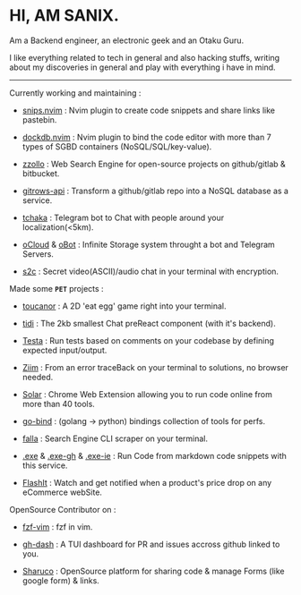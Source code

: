 # HI, AM SANIX.

Am a Backend engineer, an electronic geek and an Otaku Guru.

I like everything related to tech in general and also hacking stuffs,
writing about my discoveries in general and play with everything i have in mind.

---

Currently working and maintaining :

- [snips.nvim](https://github.com/Sanix-Darker/snips.nvim) : Nvim plugin to create code snippets and share links like pastebin.

- [dockdb.nvim](https://github.com/Sanix-Darker/dockdb.nvim) : Nvim plugin to bind the code editor with more than 7 types of SGBD containers (NoSQL/SQL/key-value).

- [zzollo](https://github.com/Sanix-Darker/zzollo) : Web Search Engine for open-source projects on github/gitlab & bitbucket.

- [gitrows-api](https://github.com/Sanix-Darker/gitrowspack-api) : Transform a github/gitlab repo into a NoSQL database as a service.

- [tchaka](https://github.com/Sanix-Darker/tchaka) : Telegram bot to Chat with people around your localization(<5km).

- [oCloud](https://github.com/Sanix-Darker/ocloud) & [oBot](https://github.com/Sanix-Darker/obot) : Infinite Storage system throught a bot and Telegram Servers.

- [s2c](https://github.com/sanix-darker/s2c) : Secret video(ASCII)/audio chat in your terminal with encryption.


Made some **`PET`** projects :

- [toucanor](https://github.com/Sanix-Darker/toucanor) : A 2D 'eat egg' game right into your terminal.

- [tidi](https://github.com/Sanix-Darker/tidi) : The 2kb smallest Chat preReact component (with it's backend).

- [Testa](https://github.com/Sanix-Darker/testa) : Run tests based on comments on your codebase by defining expected input/output.

- [Ziim](https://github.com/Sanix-Darker/ziim) : From an error traceBack on your terminal to solutions, no browser needed.

- [Solar](https://github.com/Sanix-Darker/solar) : Chrome Web Extension allowing you to run code online from more than 40 tools.

- [go-bind](https://github.com/Sanix-Darker/go_bind) : (golang -> python) bindings collection of tools for perfs.

- [falla](https://github.com/Sanix-Darker/falla) : Search Engine CLI scraper on your terminal.

- [.exe](https://github.com/Sanix-Darker/.exe) & [.exe-gh](https://github.com/Sanix-Darker/d-exe-action) & [.exe-ie](https://github.com/Sanix-Darker/d-exe-action-example) : Run Code from markdown code snippets with this service.

- [FlashIt](https://github.com/Sanix-Darker/flashit) : Watch and get notified when a product's price drop on any eCommerce webSite.


OpenSource Contributor on :

- [fzf-vim](https://github.com/junegunn/fzf.vim) : fzf in vim.

- [gh-dash](https://github.com/dlvhdr/gh-dash) : A TUI dashboard for PR and issues accross github linked to you.

- [Sharuco](https://github.com/ln-dev7/sharuco) : OpenSource platform for sharing code & manage Forms (like google form) & links.

